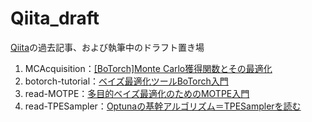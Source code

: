 # Qiita_draft 

[Qiita](https://qiita.com/narrowlyapplicable)の過去記事、および執筆中のドラフト置き場

1. MCAcquisition：[[BoTorch]Monte Carlo獲得関数とその最適化](https://qiita.com/narrowlyapplicable/items/3c2c80e05e16fa935cf1)
2. botorch-tutorial：[ベイズ最適化ツールBoTorch入門](https://qiita.com/narrowlyapplicable/items/d8e9be53f73d6fa5e4d3)
3. read-MOTPE：[多目的ベイズ最適化のためのMOTPE入門](https://qiita.com/narrowlyapplicable/items/60a777e03b484d941aa4)
4. read-TPESampler：[Optunaの基幹アルゴリズム＝TPESamplerを読む](https://qiita.com/narrowlyapplicable/items/65ad761b28f7ff53ef23)